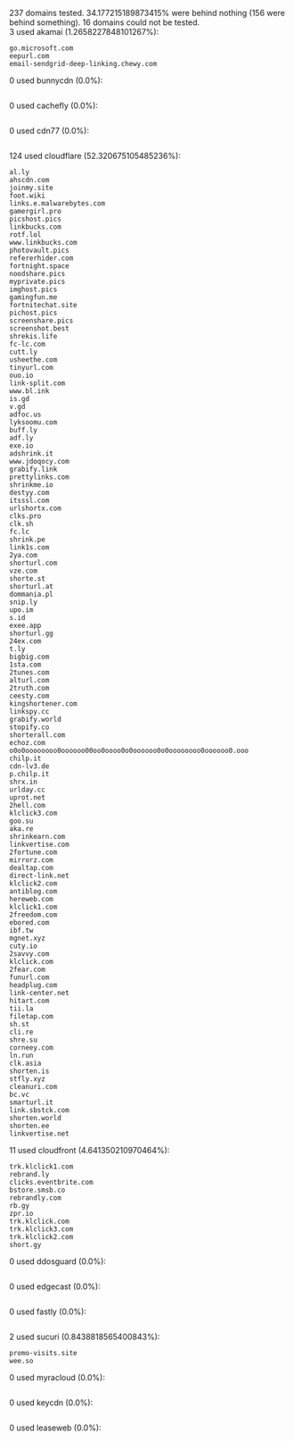 237 domains tested. 34.177215189873415% were behind nothing (156 were behind something). 16 domains could not be tested.<br>
3 used akamai (1.2658227848101267%):
```
go.microsoft.com
eepurl.com
email-sendgrid-deep-linking.chewy.com
```

0 used bunnycdn (0.0%):
```

```

0 used cachefly (0.0%):
```

```

0 used cdn77 (0.0%):
```

```

124 used cloudflare (52.320675105485236%):
```
al.ly
ahscdn.com
joinmy.site
foot.wiki
links.e.malwarebytes.com
gamergirl.pro
picshost.pics
linkbucks.com
rotf.lol
www.linkbucks.com
photovault.pics
refererhider.com
fortnight.space
noodshare.pics
myprivate.pics
imghost.pics
gamingfun.me
fortnitechat.site
pichost.pics
screenshare.pics
screenshot.best
shrekis.life
fc-lc.com
cutt.ly
usheethe.com
tinyurl.com
ouo.io
link-split.com
www.bl.ink
is.gd
v.gd
adfoc.us
lyksoomu.com
buff.ly
adf.ly
exe.io
adshrink.it
www.jdoqocy.com
grabify.link
prettylinks.com
shrinkme.io
destyy.com
itsssl.com
urlshortx.com
clks.pro
clk.sh
fc.lc
shrink.pe
link1s.com
2ya.com
shorturl.com
vze.com
shorte.st
shorturl.at
dommania.pl
snip.ly
upo.im
s.id
exee.app
shorturl.gg
24ex.com
t.ly
bigbig.com
1sta.com
2tunes.com
alturl.com
2truth.com
ceesty.com
kingshortener.com
linkspy.cc
grabify.world
stopify.co
shorterall.com
echoz.com
o0o0oooooooo0oooooo00oo0oooo0o0oooooo0o0oooooooo0oooooo0.ooo
chilp.it
cdn-lv3.de
p.chilp.it
shrx.in
urlday.cc
uprot.net
2hell.com
klclick3.com
goo.su
aka.re
shrinkearn.com
linkvertise.com
2fortune.com
mirrorz.com
dealtap.com
direct-link.net
klclick2.com
antiblog.com
hereweb.com
klclick1.com
2freedom.com
ebored.com
ibf.tw
mgnet.xyz
cuty.io
2savvy.com
klclick.com
2fear.com
funurl.com
headplug.com
link-center.net
hitart.com
tii.la
filetap.com
sh.st
cli.re
shre.su
corneey.com
ln.run
clk.asia
shorten.is
stfly.xyz
cleanuri.com
bc.vc
smarturl.it
link.sbstck.com
shorten.world
shorten.ee
linkvertise.net
```

11 used cloudfront (4.641350210970464%):
```
trk.klclick1.com
rebrand.ly
clicks.eventbrite.com
bstore.smsb.co
rebrandly.com
rb.gy
zpr.io
trk.klclick.com
trk.klclick3.com
trk.klclick2.com
short.gy
```

0 used ddosguard (0.0%):
```

```

0 used edgecast (0.0%):
```

```

0 used fastly (0.0%):
```

```

2 used sucuri (0.8438818565400843%):
```
promo-visits.site
wee.so
```

0 used myracloud (0.0%):
```

```

0 used keycdn (0.0%):
```

```

0 used leaseweb (0.0%):
```

```

